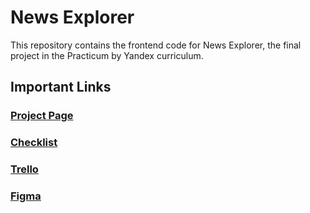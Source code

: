 # News Explorer

 This repository contains the frontend code for News Explorer, the final project in the Practicum by Yandex curriculum.

## Important Links

### [Project Page](https://practicum.yandex.com/learn/web/courses/01d7371d-0a84-4d7d-97a3-84c9a2601943/sprints/4271/topics/4324609a-2c59-4537-b130-6c3d0ccf68ff/lessons/94561dfe-d108-41ec-896a-b5124fb563d0/)
### [Checklist](https://code.s3.yandex.net/web-developer/static/web-diploma-criteria-en/index.html#)
### [Trello](https://trello.com/b/xUrDxii4/final-project)
### [Figma](https://www.figma.com/file/z1bxDn7eBEDlsDhnZ9dtin/Your-Final-Project?node-id=0%3A1)
